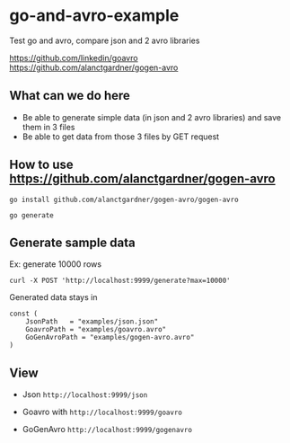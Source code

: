 # go-and-avro-example
Test go and avro, compare json and 2 avro libraries

https://github.com/linkedin/goavro
https://github.com/alanctgardner/gogen-avro

## What can we do here
- Be able to generate simple data (in json and 2 avro libraries) and save them in 3 files
- Be able to get data from those 3 files by GET request

## How to use https://github.com/alanctgardner/gogen-avro
```go install github.com/alanctgardner/gogen-avro/gogen-avro```

```go generate```

## Generate sample data
Ex: generate 10000 rows

```curl -X POST 'http://localhost:9999/generate?max=10000'```

Generated data stays in 
```
const (
	JsonPath   = "examples/json.json"
	GoavroPath = "examples/goavro.avro"
	GoGenAvroPath = "examples/gogen-avro.avro"
)
```

## View
* Json
```http://localhost:9999/json```

* Goavro with 
```http://localhost:9999/goavro```

* GoGenAvro
```http://localhost:9999/gogenavro```

